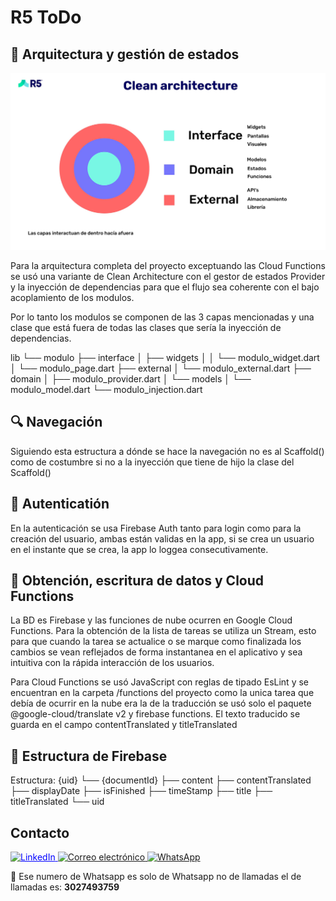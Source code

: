 # R5 ToDo

## :book: Arquitectura y gestión de estados

![Texto alternativo](images/clean_architecture_graphic.jpg)

Para la arquitectura completa del proyecto exceptuando las Cloud Functions se usó una variante de Clean Architecture con el gestor de estados Provider y la inyección de dependencias para que el flujo sea coherente con el bajo acoplamiento de los modulos.

Por lo tanto los modulos se componen de las 3 capas mencionadas y una clase que está fuera de todas las clases que sería la inyección de dependencias.

lib
└── modulo
    ├── interface
    │   ├── widgets
    │   │   └── modulo_widget.dart
    │   └── modulo_page.dart
    ├── external
    │   └── modulo_external.dart
    ├── domain
    │   ├── modulo_provider.dart
    │   └── models
    │       └── modulo_model.dart
    └── modulo_injection.dart

## :mag: Navegación

Siguiendo esta estructura a dónde se hace la navegación no es al Scaffold() como de costumbre si no a la inyección que tiene de hijo la clase del Scaffold()

## :closed_lock_with_key: Autenticatión

En la autenticación se usa Firebase Auth tanto para login como para la creación del usuario, ambas están validas en la app, si se crea un usuario en el instante que se crea, la app lo loggea consecutivamente.

## :floppy_disk: Obtención, escritura de datos y Cloud Functions

La BD es Firebase y las funciones de nube ocurren en Google Cloud Functions.
Para la obtención de la lista de tareas se utiliza un Stream, esto para que cuando la tarea se actualice o se marque como finalizada los cambios se vean reflejados de forma instantanea en el aplicativo y sea intuitiva con la rápida interacción de los usuarios.

Para Cloud Functions se usó JavaScript con reglas de tipado EsLint y se encuentran en la carpeta /functions del proyecto como la unica tarea que debía de ocurrir en la nube era la de la traducción se usó solo el paquete @google-cloud/translate v2 y firebase functions. El texto traducido se guarda en el campo contentTranslated y titleTranslated

## :file_folder: Estructura de Firebase

Estructura:
{uid}
└── {documentId}
    ├── content
    ├── contentTranslated
    ├── displayDate
    ├── isFinished
    ├── timeStamp
    ├── title
    ├── titleTranslated
    └── uid

##  Contacto
<a href="https://www.linkedin.com/in/julián-botero-montoya-246171226/" style="color: blue;" >
  <img src="https://cdn.jsdelivr.net/npm/simple-icons@v3.0.0/icons/linkedin.svg" alt="LinkedIn" width="30" />
</a>

<a href="mailto:julianboteromontoya113@gmail.com">
  <img src="https://simpleicons.org/icons/gmail.svg" alt="Correo electrónico" width="30" />
</a>

<a href="https://api.whatsapp.com/send?phone=573184526678">
  <img src="https://cdn.jsdelivr.net/npm/simple-icons@v3.0.0/icons/whatsapp.svg" alt="WhatsApp" width="30" />
</a>

:speech_balloon: Ese numero de Whatsapp es solo de Whatsapp no de llamadas el de llamadas es: **3027493759**

